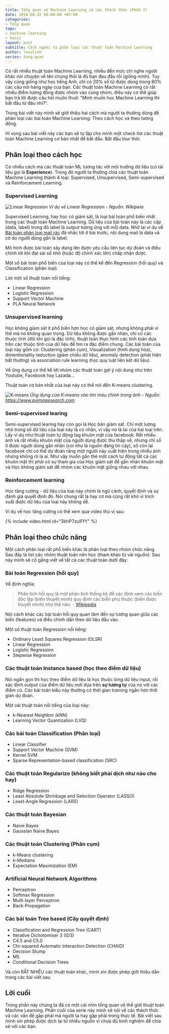 ```yaml
---
title: Tổng quan về Machine Learning và các thách thức (Phần 2)
date: 2018-08-22 00:00:00 +07:00
categories:
- Tổng quan
tags:
- machine learning
- basic
layout: post
subtitle: Cách người ta phân loại các thuật toán Machine Learning
author: levulinh
series: tong-quan
---
```


Có rất nhiều thuật toán Machine Learning, nhiều đến mức chỉ nghe người khác nói chuyện về tên chúng thôi là đủ bạn đau đầu rồi (giống mình). Tuy vậy cũng giống như học tiếng Anh, chỉ có 20% số từ được dùng trong 80% các câu nói hàng ngày của bạn. Các thuật toán Machine Learning có rất nhiều điểm tương đồng được nhóm vào cùng nhóm, điều này có thể giúp bạn trả lời được câu hỏi muôn thuở: "Mình muốn học Machine Learning thì bắt đầu từ đâu nhỉ?".

Trong bài viết này mình sẽ giới thiệu hai cách mà người ta thường dùng để phân loại các bài toán Machine Learning: Theo cách học và theo tương đồng.

Hi vọng sau bài viết này các bạn sẽ tự lập cho mình một check list các thuật toán Machine Learning cơ bản nhất để bắt đầu. Bắt đầu tour thôi.

## Phân loại theo cách học

Có nhiều cách mà các thuật toán ML tương tác với môi trường dữ liệu (có tài liệu gọi là **Experience**). Trong đó người ta thường chia các thuật toán Machine Learning thành 4 loại: Supervised, Unsupervised, Semi-supervised và Reinforcement Learning.

### Supervised Learning

![Linear Regression](https://upload.wikimedia.org/wikipedia/commons/thumb/3/3a/Linear_regression.svg/438px-Linear_regression.svg.png)
*Ví dụ về Linear Regression - Nguồn: Wikipeia*

Supervised Learning, hay học có giám sát, là loại bài toán phổ biến nhất trong các thuật toán Machine Learning. Dữ liệu của bài toán này là các cặp (data, label) trong đó label là *output* tương ứng với mỗi data. Nhớ lại ví dụ về [Bài toán phân loại mail rác](/2018-08-17-tong-quan-ve-machine-learning-va-cac-thach-thuc-p1/#machine-learning-vs-hard-code) đã nhắc tới ở bài trước, nội dung mail là data và cờ do người dùng gắn là label.

Mô hình được bài toán xây dựng lên được yêu cầu liên tục dự đoán và điều chỉnh tới khi đạt sai số nhỏ (hoặc độ chính xác lớn) chấp nhận được.

Một số bài toán phổ biến của loại này có thể kể đến Regression (hồi quy) và Classification (phân loại).

List một số thuật toán nổi tiếng:
- Linear Regression
- Logistic Regression
- Support Vector Machine
- PLA Neural Network

### Unsupervised learning

Học không giám sát ít phổ biến hơn học có giám sát, nhưng không phải vì thế mà nó không quan trọng. Dữ liệu không được gắn nhãn, chỉ có các thuộc tính (đôi khi gọi là đặc tính), thuật toán thực hình các tính toán dựa trên các thuộc tính của dữ liệu để tìm ra đặc điểm chung. Các bài toán của loại này gồm có: Clustering (phân cụm), Visualization (hình dung hóa), dimentionality reduction (giảm chiều dữ liệu), anomaly detection (phát hiện bất thường) và association rule learning (học quy luật liên kết dữ liệu).

Về ứng dụng có thể kể tới nhóm các thuật toán gợi ý nội dung như trên Youtube, Facebook hay Lazada...

Thuật toán cơ bản nhất của loại này có thể nói đến K-means clustering.

![K-means](https://www.pyimagesearch.com/wp-content/uploads/2014/05/batman-colors.jpg)
*Ứng dụng của K-means vào tìm màu chính trong ảnh - Nguồn: <https://www.pyimagesearch.com>*

### Semi-supervised learing

Semi-supervised learing hay còn gọi là Học bán giám sát. Chỉ một lượng nhỏ trong số dữ liệu của loại này là có nhãn, vì vậy nó là lai của hai loại trên. Lấy ví dụ như thuật toán tự động tag khuôn mặt của facebook: Rất nhiều ảnh và rất nhiều khuôn mặt của người dùng được thu thập về, nhưng chỉ số ít được người dùng gắn nhãn (coi như là nguồn đáng tin cậy), số còn lại facebook chỉ có thể dự đoán rằng một người này xuất hiện trong nhiều ảnh nhưng không rõ là ai. Như vậy muốn gắn thẻ một cách tự động tất cả các khuôn mặt thì phải có sự tham gia của Học giám sát để gắn nhãn khuôn mặt và Học không giám sát để nhóm các khuôn mặt giống nhau với nhau.

### Reinforcement learning

Học tăng cường -  dữ liệu của loại này chính là ngữ cảnh, quyết định và sự đánh giá quyết định đó. Nói chung rất là hay cơ mà cũng rất khó vì trích xuất được dữ liệu của loại này không dễ.

Ví dụ về học tăng cường có thể xem qua video thú vị sau:

{% include video.html id="3bhP7zulFfY" %}

## Phân loại theo chức năng

Một cách phân loại rất phổ biến khác là phân loại theo nhóm chức năng. Sau đây là list các nhóm thuật toán nên học (tham khảo từ vài nguồn). Sau này mình sẽ cố gắng viết về tất cả các thuật toán dưới đây:

### Bài toán Regression (hồi quy)

Về định nghĩa:

>Phân tích hồi quy là một phân tích thống kê để xác định xem các biến độc lập (biến thuyết minh) quy định các biến phụ thuộc (biến được thuyết minh) như thế nào. - [Wikipedia](https://vi.wikipedia.org/wiki/Ph%C3%A2n_t%C3%ADch_h%E1%BB%93i_quy)

Nói cách khác các bài toán hồi quy quan tâm đến sự tương quan giữa các biến (features) và điều chỉnh dần theo dữ liệu đầu vào.

Một số thuật toán Regression nổi tiếng:
- Ordinary Least Squares Regression (OLSR)
- Linear Regression
- Logistic Regression
- Stepwise Regression

### Các thuật toán Instance based (học theo điểm dữ liệu)

Nói ngắn gọn thì học theo điểm dữ liệu là học thuộc lòng dữ liệu input, rồi xác định output của điểm dữ liệu mới dựa trên **sự tương tự** của nó với các điểm cũ. Các bài toán kiểu này thường có thời gian training ngắn hơn thời gian dự đoán.

Một vài thuật toán nổi tiếng của loại này:
- k-Nearest Neighbor (kNN)
- Learning Vector Quantization (LVQ)

### Các bài toán Classification (Phân loại)
- Linear Classifier
- Support Vector Machine (SVM)
- Kernel SVM
- Sparse Representation-based classification (SRC)

### Các thuật toán Regularize (không biết phải dịch như nào cho hay)

- Ridge Regression
- Least Absolute Shrinkage and Selection Operator (LASSO)
- Least-Angle Regression (LARS)

### Các thuật toán Bayesian

- Naive Bayes
- Gaussian Naive Bayes

### Các thuật toán Clustering (Phân cụm)

- k-Means clustering
- k-Medians
- Expectation Maximization (EM)

### Artificial Neural Network Algorithms
- Perceptron
- Softmax Regression
- Multi-layer Perceptron
- Back-Propagation

### Các bài toán Tree based (Cây quyết định)

- Classification and Regression Tree (CART)
- Iterative Dichotomiser 3 (ID3)
- C4.5 and C5.0
- Chi-squared Automatic Interaction Detection (CHAID)
- Decision Stump
- M5
- Conditional Decision Trees

Và còn RẤT NHIỀU các thuật toán khác, mình xin được phép giới thiệu dần trong các bài viết sau.

## Lời cuối

Trong phần này chúng ta đã có một cái nhìn tổng quan về thế giới thuật toán Machine Learning. Phần cuối của serie này mình sẽ nói về các thách thức và các vấn đề gặp phải mà người ta hay gặp phải trong thực tế. Bài viết sau mình xin phép được dịch lại từ nhiều nguồn vì chưa đủ kinh nghiệm để chia sẻ với các bạn.